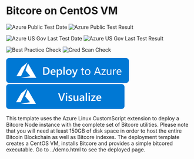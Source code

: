 # Bitcore on CentOS VM

![Azure Public Test Date](https://azurequickstartsservice.blob.core.windows.net/badges/application-workloads/bitcore/bitcore-centos-vm/PublicLastTestDate.svg)
![Azure Public Test Result](https://azurequickstartsservice.blob.core.windows.net/badges/application-workloads/bitcore/bitcore-centos-vm/PublicDeployment.svg)

![Azure US Gov Last Test Date](https://azurequickstartsservice.blob.core.windows.net/badges/application-workloads/bitcore/bitcore-centos-vm/FairfaxLastTestDate.svg)
![Azure US Gov Last Test Result](https://azurequickstartsservice.blob.core.windows.net/badges/application-workloads/bitcore/bitcore-centos-vm/FairfaxDeployment.svg)

![Best Practice Check](https://azurequickstartsservice.blob.core.windows.net/badges/application-workloads/bitcore/bitcore-centos-vm/BestPracticeResult.svg)
![Cred Scan Check](https://azurequickstartsservice.blob.core.windows.net/badges/application-workloads/bitcore/bitcore-centos-vm/CredScanResult.svg)

[![Deploy To Azure](https://raw.githubusercontent.com/Azure/azure-quickstart-templates/master/1-CONTRIBUTION-GUIDE/images/deploytoazure.svg?sanitize=true)](https://portal.azure.com/#create/Microsoft.Template/uri/https%3A%2F%2Fraw.githubusercontent.com%2FAzure%2Fazure-quickstart-templates%2Fmaster%2Fapplication-workloads%2Fbitcore%2Fbitcore-centos-vm%2Fazuredeploy.json)  [![Visualize](https://raw.githubusercontent.com/Azure/azure-quickstart-templates/master/1-CONTRIBUTION-GUIDE/images/visualizebutton.svg?sanitize=true)](http://armviz.io/#/?load=https%3A%2F%2Fraw.githubusercontent.com%2FAzure%2Fazure-quickstart-templates%2Fmaster%2Fapplication-workloads%2Fbitcore%2Fbitcore-centos-vm%2Fazuredeploy.json)

This template uses the Azure Linux CustomScript extension to deploy a Bitcore Node instance with the complete set of Bitcore utilities. Please note that you will need at least 150GB of disk space in order to host the entire Bitcoin Blockchain as well as Bitcore indexes. The deployment template creates a CentOS VM, installs Bitcore and provides a simple bitcored executable. Go to ../demo.html to see the deployed page.

